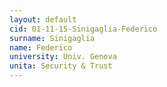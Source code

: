 ```yaml
---
layout: default 
cid: 01-11-15-Sinigaglia-Federico
surname: Sinigaglia
name: Federico
university: Univ. Genova
unita: Security & Trust
---
```

